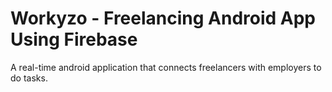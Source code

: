 # Workyzo - Freelancing Android App Using Firebase
A real-time android application that connects freelancers with employers to do tasks.
